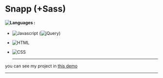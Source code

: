 # Snapp (+Sass)

#### ![Languages](https://img.shields.io/github/languages/count/zeynab-jalalian/Calculator3) :
 - ![Javascript](https://img.shields.io/badge/javascript-yellow) (![jQuery](https://img.shields.io/badge/jquery-%230769AD?logo=jquery&logoColor=white))
 - ![HTML](https://img.shields.io/badge/Html-orange)
 - ![CSS](https://img.shields.io/badge/Css-blue)
   
   ---
 you can see my project in [this demo](https://zeynab-jalalian.github.io/Calculator3/)
  ___
